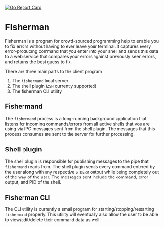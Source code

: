 [![Go Report Card](https://goreportcard.com/badge/github.com/henrysdev/fisherman)](https://goreportcard.com/report/github.com/henrysdev/fisherman)

# Fisherman
Fisherman is a program for crowd-sourced programming help to enable you to fix errors without having to ever leave your terminal. It captures every error-producing command that you enter into your shell and sends this data to a web service that compares your errors against previously seen errors, and returns the best guess to fix.

There are three main parts to the client program
1. The `fishermand` local server
2. The shell plugin (`ZSH` currently supported)
3. The fisherman CLI utility

## Fishermand
The `fishermand` process is a long-running background application that listens for incoming commands/errors from all active shells that you are using via IPC messages sent from the shell plugin. The messages that this process consumes are sent to the server for further processing.

## Shell plugin
The shell plugin is responsible for publishing messages to the pipe that `fishermand` reads from. The shell plugin sends every command entered by the user along with any respective `STDERR` output while being completely out of the way of the user. The messages sent include the command, error output, and PID of the shell.

## Fisherman CLI
The CLI utility is currently a small program for starting/stopping/restarting `fishermand` properly.
This utility will eventually also allow the user to be able to view/edit/delete their command data as well.
